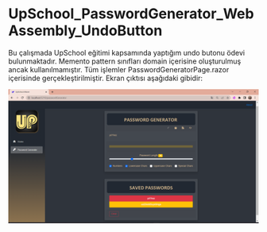 # UpSchool_PasswordGenerator_WebAssembly_UndoButton

Bu çalışmada UpSchool eğitimi kapsamında yaptığım undo butonu ödevi bulunmaktadır. Memento pattern sınıfları domain içerisine oluşturulmuş ancak kullanılmamıştır. Tüm işlemler PasswordGeneratorPage.razor içerisinde gerçekleştirilmiştir. Ekran çıktısı aşağıdaki gibidir:

<img src="https://github.com/ozlemkalemci/UpSchool-FullStack-Development-Bootcamp/blob/main/Odev-2/ImageFile/odevciktisi.png" width="auto">

